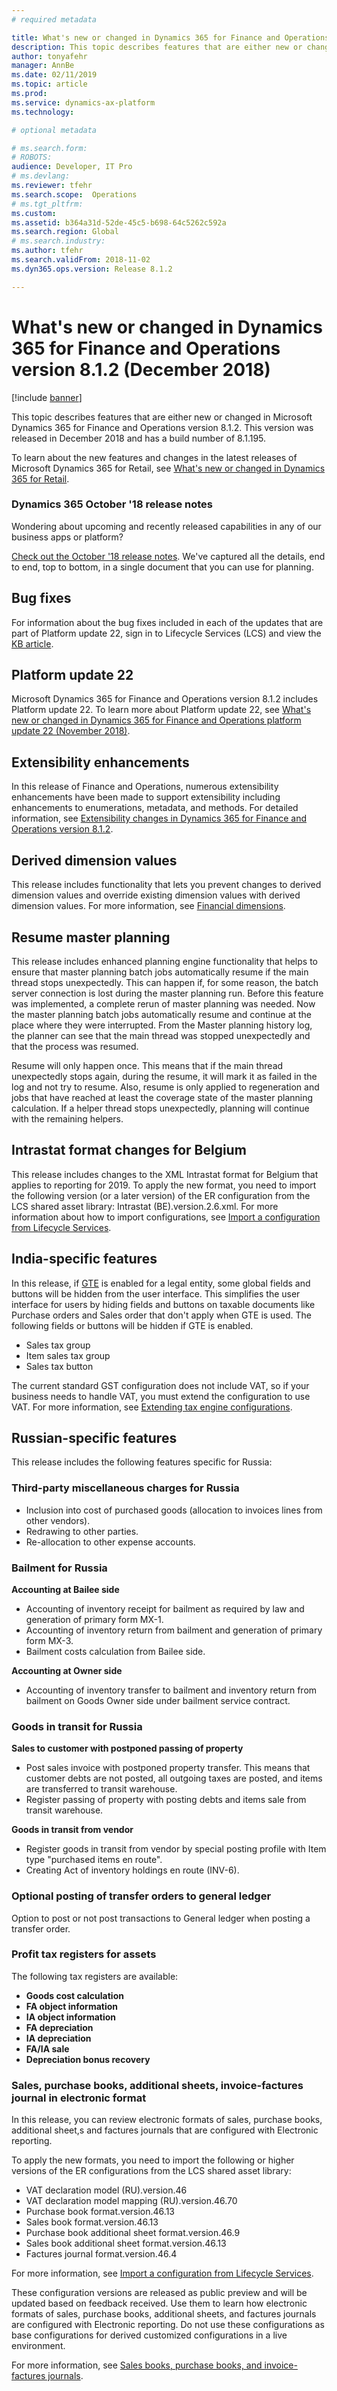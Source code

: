 ```yaml
---
# required metadata

title: What's new or changed in Dynamics 365 for Finance and Operations version 8.1.2 (December 2018)
description: This topic describes features that are either new or changed in Dynamics 365 for Finance and Operations version 8.1.2. This version was released in December 2018.
author: tonyafehr
manager: AnnBe
ms.date: 02/11/2019
ms.topic: article
ms.prod: 
ms.service: dynamics-ax-platform
ms.technology: 

# optional metadata

# ms.search.form: 
# ROBOTS: 
audience: Developer, IT Pro
# ms.devlang: 
ms.reviewer: tfehr
ms.search.scope:  Operations
# ms.tgt_pltfrm: 
ms.custom: 
ms.assetid: b364a31d-52de-45c5-b698-64c5262c592a
ms.search.region: Global
# ms.search.industry: 
ms.author: tfehr
ms.search.validFrom: 2018-11-02 
ms.dyn365.ops.version: Release 8.1.2

---
```

# What's new or changed in Dynamics 365 for Finance and Operations version 8.1.2 (December 2018)

[!include [banner](../includes/banner.md)]


This topic describes features that are either new or changed in Microsoft Dynamics 365 for Finance and Operations version 8.1.2. This version was released in December 2018 and has a build number of 8.1.195.

To learn about the new features and changes in the latest releases of Microsoft Dynamics 365 for Retail, see [What's new or changed in Dynamics 365 for Retail](https://docs.microsoft.com/dynamics365/unified-operations/retail/get-started/whats-new).

### Dynamics 365 October '18 release notes

Wondering about upcoming and recently released capabilities in any of our business apps or platform?

[Check out the October '18 release notes](https://go.microsoft.com/fwlink/?linkid=870424). We've captured all the details, end to end, top to bottom, in a single document that you can use for planning.

## Bug fixes

For information about the bug fixes included in each of the updates that are part of Platform update 22, sign in to Lifecycle Services (LCS) and view the [KB article](https://go.microsoft.com/fwlink/?linkid=2037783).

## Platform update 22

Microsoft Dynamics 365 for Finance and Operations version 8.1.2 includes Platform update 22. To learn more about Platform update 22, see [What's new or changed in Dynamics 365 for Finance and Operations platform update 22 (November 2018)](whats-new-platform-update-22.md).

## Extensibility enhancements

In this release of Finance and Operations, numerous extensibility enhancements have been made to support extensibility including enhancements to enumerations, metadata, and methods. For detailed information, see [Extensibility changes in Dynamics 365 for Finance and Operations version 8.1.2](../../dev-itpro/extensibility/extensibility-changes-812.md).

## Derived dimension values

This release includes functionality that lets you prevent changes to derived dimension values and override existing dimension values with derived dimension values. For more information, see [Financial dimensions](../../financials/general-ledger/financial-dimensions.md).

## Resume master planning
This release includes enhanced planning engine functionality that helps to ensure that master planning batch jobs automatically resume if the main thread stops unexpectedly. This can happen if, for some reason, the batch server connection is lost during the master planning run. Before this feature was implemented, a complete rerun of master planning was needed. Now the master planning batch jobs automatically resume and continue at the place where they were interrupted. From the Master planning history log, the planner can see that the main thread was stopped unexpectedly and that the process was resumed.

Resume will only happen once. This means that if the main thread unexpectedly stops again, during the resume, it will mark it as failed in the log and not try to resume. Also, resume is only applied to regeneration and jobs that have reached at least the coverage state of the master planning calculation. If a helper thread stops unexpectedly, planning will continue with the remaining helpers.

## Intrastat format changes for Belgium
This release includes changes to the XML Intrastat format for Belgium that applies to reporting for 2019. To apply the new format, you need to import the following version (or a later version) of the ER configuration from the LCS shared asset library: Intrastat (BE).version.2.6.xml. For more information about how to import configurations, see [Import a configuration from Lifecycle Services](../../dev-itpro/analytics/tasks/er-import-configuration-lifecycle-services.md). 

## India-specific features
In this release, if [GTE](../../financials/general-ledger/tax-engine.md) is enabled for a legal entity, some global fields and buttons will be hidden from the user interface. This simplifies the user interface for users by hiding fields and buttons on taxable documents like Purchase orders and Sales order that don't apply when GTE is used. The following fields or buttons will be hidden if GTE is enabled.

 - Sales tax group
 - Item sales tax group
 - Sales tax button
 
The current standard GST configuration does not include VAT, so if your business needs to handle VAT, you must extend the configuration to use VAT. For more information, see [Extending tax engine configurations](../../financials/general-ledger/extend-tax-engine-configurations.md).

## Russian-specific features
This release includes the following features specific for Russia:

### Third-party miscellaneous charges for Russia
- Inclusion into cost of purchased goods (allocation to invoices lines from other vendors). 
- Redrawing to other parties. 
- Re-allocation to other expense accounts.

### Bailment for Russia

**Accounting at Bailee side**
 - Accounting of inventory receipt for bailment as required by law and generation of primary form MX-1. 
 - Accounting of inventory return from bailment and generation of primary form MX-3. 
 - Bailment costs calculation from Bailee side.
 
 **Accounting at Owner side**
 - Accounting of inventory transfer to bailment and inventory return from bailment on Goods Owner side under bailment service contract.

### Goods in transit for Russia

**Sales to customer with postponed passing of property**
 - Post sales invoice with postponed property transfer. This means that customer debts are not posted, all outgoing taxes are posted, and items are transferred to transit warehouse. 
 - Register passing of property with posting debts and items sale from transit warehouse.

**Goods in transit from vendor**
 - Register goods in transit from vendor by special posting profile with Item type "purchased items en route". 
 - Creating Act of inventory holdings en route (INV-6).

### Optional posting of transfer orders to general ledger
Option to post or not post transactions to General ledger when posting a transfer order.

### Profit tax registers for assets
The following tax registers are available:
 - **Goods cost calculation**
 - **FA object information** 
 - **IA object information** 
 - **FA depreciation** 
 - **IA depreciation** 
 - **FA/IA sale**
 - **Depreciation bonus recovery**

### Sales, purchase books, additional sheets, invoice-factures journal in electronic format
In this release, you can review electronic formats of sales, purchase books, additional sheet,s and factures journals that are configured with Electronic reporting. 

To apply the new formats, you need to import the following or higher versions of the ER configurations from the LCS shared asset library:  
 - VAT declaration model (RU).version.46
 - VAT declaration model mapping (RU).version.46.70
 - Purchase book format.version.46.13
 - Sales book format.version.46.13
 - Purchase book additional sheet format.version.46.9
 - Sales book additional sheet format.version.46.13
 - Factures journal format.version.46.4
 
For more information, see [Import a configuration from Lifecycle Services](../../dev-itpro/analytics/tasks/er-import-configuration-lifecycle-services.md). 

These configuration versions are released as public preview and will be updated based on feedback received. Use them to learn how electronic formats of sales, purchase books, additional sheets, and factures journals are configured with Electronic reporting. Do not use these configurations as base configurations for derived customized configurations in a live environment.

For more information, see [Sales books, purchase books, and invoice-factures journals](https://docs.microsoft.com/dynamics365/unified-operations/financials/localizations/rus-sales-books-purchase-books).


